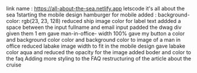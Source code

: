 link name : https://all-about-the-sea.netlify.app
 letscode
it's all about the sea
1starting the mobile design
hamburger for mobile
added : background-color: rgb(23, 23, 128)
reduced ship image
color for label text
addded a space between the input fullname and email input
padded the dwag div given them 1 em 
gave man-in-office- width 100%
gave my button a color and background color
color and background color to image of a man in office
reduced labake image width to fit in the mobile design
gave labake color aqua and reduced the opacity for the image
added boder  and color to the faq
Adding more styling to the FAQ
restructuring of the article about the cruise 